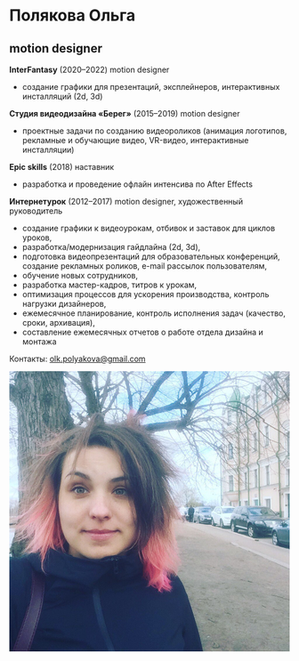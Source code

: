 # Полякова Ольга
## motion designer

**InterFantasy** (2020–2022)
motion designer

- cоздание графики для презентаций, эксплейнеров, интерактивных инсталляций (2d, 3d)

**Студия видеодизайна «Берег»** (2015–2019)
motion designer

- проектные задачи по созданию видеороликов (анимация логотипов, рекламные и обучающие видео, VR-видео, интерактивные инсталляции)

**Epic skills** (2018)
наставник

- разработка и проведение офлайн интенсива по After Effects

**Интернетурок** (2012–2017)
motion designer, художественный руководитель

- cоздание графики к видеоурокам, отбивок и заставок для циклов уроков, 
- разработка/модернизация гайдлайна (2d, 3d),
- подготовка видеопрезентаций для образовательных конференций, создание рекламных роликов, e-mail рассылок пользователям,
- обучение новых сотрудников,
- разработка мастер-кадров, титров к урокам,
- оптимизация процессов для ускорения производства, контроль нагрузки дизайнеров, 
- ежемесячное планирование, контроль исполнения задач (качество, сроки, архивация),
- составление ежемесячных отчетов о работе отдела дизайна и монтажа

Контакты: olk.polyakova@gmail.com

![](img/IBk_cUg0H7I.jpg)